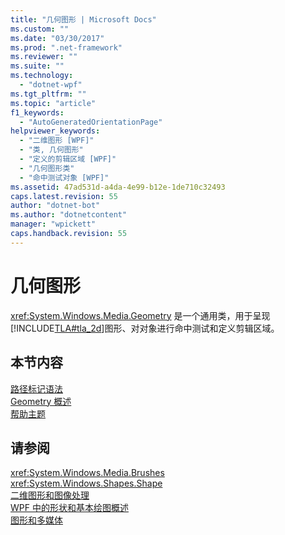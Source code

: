 ```yaml
---
title: "几何图形 | Microsoft Docs"
ms.custom: ""
ms.date: "03/30/2017"
ms.prod: ".net-framework"
ms.reviewer: ""
ms.suite: ""
ms.technology: 
  - "dotnet-wpf"
ms.tgt_pltfrm: ""
ms.topic: "article"
f1_keywords: 
  - "AutoGeneratedOrientationPage"
helpviewer_keywords: 
  - "二维图形 [WPF]"
  - "类, 几何图形"
  - "定义的剪辑区域 [WPF]"
  - "几何图形类"
  - "命中测试对象 [WPF]"
ms.assetid: 47ad531d-a4da-4e99-b12e-1de710c32493
caps.latest.revision: 55
author: "dotnet-bot"
ms.author: "dotnetcontent"
manager: "wpickett"
caps.handback.revision: 55
---
```

# 几何图形
<xref:System.Windows.Media.Geometry> 是一个通用类，用于呈现[!INCLUDE[TLA#tla_2d](../../../../includes/tlasharptla-2d-md.md)]图形、对对象进行命中测试和定义剪辑区域。  
  
## 本节内容  
 [路径标记语法](../../../../docs/framework/wpf/graphics-multimedia/path-markup-syntax.md)  
 [Geometry 概述](../../../../docs/framework/wpf/graphics-multimedia/geometry-overview.md)  
 [帮助主题](../../../../docs/framework/wpf/graphics-multimedia/geometries-how-to-topics.md)  
  
## 请参阅  
 <xref:System.Windows.Media.Brushes>   
 <xref:System.Windows.Shapes.Shape>   
 [二维图形和图像处理](../../../../docs/framework/wpf/advanced/optimizing-performance-2d-graphics-and-imaging.md)   
 [WPF 中的形状和基本绘图概述](../../../../docs/framework/wpf/graphics-multimedia/shapes-and-basic-drawing-in-wpf-overview.md)   
 [图形和多媒体](../../../../docs/framework/wpf/graphics-multimedia/index.md)